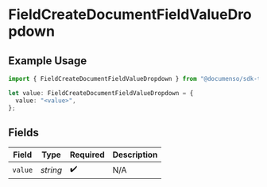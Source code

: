 # FieldCreateDocumentFieldValueDropdown

## Example Usage

```typescript
import { FieldCreateDocumentFieldValueDropdown } from "@documenso/sdk-typescript/models/operations";

let value: FieldCreateDocumentFieldValueDropdown = {
  value: "<value>",
};
```

## Fields

| Field              | Type               | Required           | Description        |
| ------------------ | ------------------ | ------------------ | ------------------ |
| `value`            | *string*           | :heavy_check_mark: | N/A                |